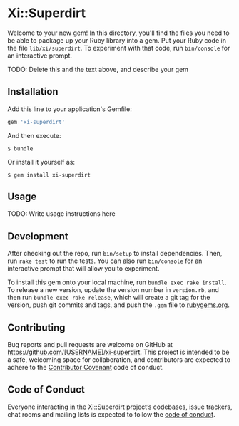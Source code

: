 # Xi::Superdirt

Welcome to your new gem! In this directory, you'll find the files you need to be able to package up your Ruby library into a gem. Put your Ruby code in the file `lib/xi/superdirt`. To experiment with that code, run `bin/console` for an interactive prompt.

TODO: Delete this and the text above, and describe your gem

## Installation

Add this line to your application's Gemfile:

```ruby
gem 'xi-superdirt'
```

And then execute:

    $ bundle

Or install it yourself as:

    $ gem install xi-superdirt

## Usage

TODO: Write usage instructions here

## Development

After checking out the repo, run `bin/setup` to install dependencies. Then, run `rake test` to run the tests. You can also run `bin/console` for an interactive prompt that will allow you to experiment.

To install this gem onto your local machine, run `bundle exec rake install`. To release a new version, update the version number in `version.rb`, and then run `bundle exec rake release`, which will create a git tag for the version, push git commits and tags, and push the `.gem` file to [rubygems.org](https://rubygems.org).

## Contributing

Bug reports and pull requests are welcome on GitHub at https://github.com/[USERNAME]/xi-superdirt. This project is intended to be a safe, welcoming space for collaboration, and contributors are expected to adhere to the [Contributor Covenant](http://contributor-covenant.org) code of conduct.

## Code of Conduct

Everyone interacting in the Xi::Superdirt project’s codebases, issue trackers, chat rooms and mailing lists is expected to follow the [code of conduct](https://github.com/[USERNAME]/xi-superdirt/blob/master/CODE_OF_CONDUCT.md).
